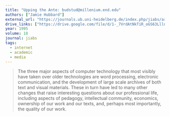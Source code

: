 ```yaml
---
title: "Upping the Ante: budstud@millenium.end.edu"
authors: ["Jamie Hubbard"]
external_url: "https://journals.ub.uni-heidelberg.de/index.php/jiabs/article/view/8839/2746/8647"
drive_links: ["https://drive.google.com/file/d/1-_7VrdAtNkTiR_oGS63Lllnr76SFX-2D/view?usp=drivesdk"]
year: 1995
volume: 18
journal: jiabs
tags:
  - internet
  - academic
  - media
---
```


> The three major aspects of computer technology that most visibly have taken over older technologies are word processing, electronic communication, and the development of large scale archives of both text and visual materials.
> These in turn have led to many other changes that raise interesting questions about our professional life, including aspects of pedagogy, intellectual community, economics, ownership of our work and our texts, and, perhaps most importantly, the quality of our work.

